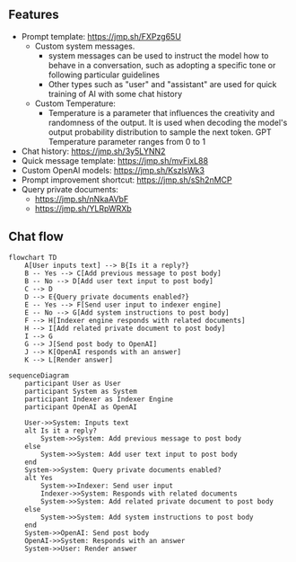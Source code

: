 ## Features

- Prompt template: https://jmp.sh/FXPzg65U
  - Custom system messages.
    - system messages can be used to instruct the model how to behave in a conversation, such as adopting a specific tone or following particular guidelines
    - Other types such as "user" and "assistant" are used for quick training of AI with some chat history
  - Custom Temperature: 
	- Temperature is a parameter that influences the creativity and randomness of the output. It is used when decoding the model's output probability distribution to sample the next token. GPT Temperature parameter ranges from 0 to 1
- Chat history: https://jmp.sh/3y5LYNN2
- Quick message template: https://jmp.sh/mvFixL88
- Custom OpenAI models: https://jmp.sh/KszlsWk3
- Prompt improvement shortcut: https://jmp.sh/sSh2nMCP
- Query private documents:
  - https://jmp.sh/nNkaAVbF
  - https://jmp.sh/YLRpWRXb


## Chat flow

```mermaid
flowchart TD
    A[User inputs text] --> B{Is it a reply?}
    B -- Yes --> C[Add previous message to post body]
    B -- No --> D[Add user text input to post body]
    C --> D
    D --> E{Query private documents enabled?}
    E -- Yes --> F[Send user input to indexer engine]
    E -- No --> G[Add system instructions to post body]
    F --> H[Indexer engine responds with related documents]
    H --> I[Add related private document to post body]
    I --> G
    G --> J[Send post body to OpenAI]
    J --> K[OpenAI responds with an answer]
    K --> L[Render answer]
```

```mermaid
sequenceDiagram
    participant User as User
    participant System as System
    participant Indexer as Indexer Engine
    participant OpenAI as OpenAI

    User->>System: Inputs text
    alt Is it a reply?
        System->>System: Add previous message to post body
    else
        System->>System: Add user text input to post body
    end
    System->>System: Query private documents enabled?
    alt Yes
        System->>Indexer: Send user input
        Indexer->>System: Responds with related documents
        System->>System: Add related private document to post body
    else
        System->>System: Add system instructions to post body
    end
    System->>OpenAI: Send post body
    OpenAI->>System: Responds with an answer
    System->>User: Render answer
```
